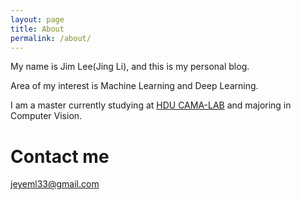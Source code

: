 ```yaml
---
layout: page
title: About
permalink: /about/
---
```



My name is Jim Lee(Jing Li), and this is my personal blog.

Area of my interest is  Machine Learning and Deep Learning.

I am a master currently studying at [HDU CAMA-LAB](http://camalab.hdu.edu.cn/) and majoring in Computer Vision.

# Contact me

[jeyeml33@gmail.com](jeyeml33@gmail.com)
